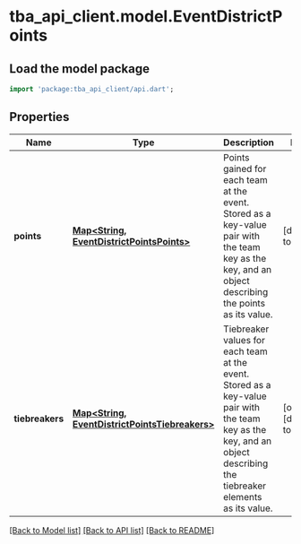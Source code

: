 # tba_api_client.model.EventDistrictPoints

## Load the model package

```dart
import 'package:tba_api_client/api.dart';
```

## Properties

| Name            | Type                                                                                       | Description                                                                                                                                                           | Notes                     |
| --------------- | ------------------------------------------------------------------------------------------ | --------------------------------------------------------------------------------------------------------------------------------------------------------------------- | ------------------------- |
| **points**      | [**Map&lt;String, EventDistrictPointsPoints&gt;**](EventDistrictPointsPoints.md)           | Points gained for each team at the event. Stored as a key-value pair with the team key as the key, and an object describing the points as its value.                  | [default to {}]           |
| **tiebreakers** | [**Map&lt;String, EventDistrictPointsTiebreakers&gt;**](EventDistrictPointsTiebreakers.md) | Tiebreaker values for each team at the event. Stored as a key-value pair with the team key as the key, and an object describing the tiebreaker elements as its value. | [optional][default to {}] |

[[Back to Model list]](../README.md#documentation-for-models) [[Back to API list]](../README.md#documentation-for-api-endpoints) [[Back to README]](../README.md)
